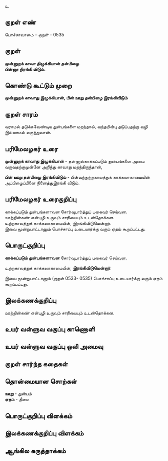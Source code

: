 உ

## குறள் எண் 

பொச்சாவாமை  – குறள் - 0535  

## குறள் 

**முன்னுறக் காவா திழுக்கியான் தன்பிழை  
பின்னூ றிரங்கி விடும்.**

## கொண்டு கூட்டும் முறை

**முன்னுறக் காவாது இழுக்கியான், பின் ஊறு தன்பிழை இரங்கிவிடும்**

## குறள் சாரம் 

வராமல் தடுக்கவேண்டிய துன்பங்களை மறந்தால், வந்தபின்பு தடுப்பதற்கு வழி இல்லாமல் வருந்துவான்.  

## பரிமேலழகர் உரை

**முன்னுறக் காவாது இழுக்கியான்** - தன்னால்காக்கப்படும் துன்பங்களை அவை வருவதற்குமுன்னே அறிந்து காவாது மறந்திருந்தான்,  

**பின் ஊறு தன்பிழை இரங்கிவிடும்** - பின்வந்துற்றகாலத்துக் காக்கலாகாமையின் அப்பிழைப்பினை நினைத்துஇரங்கி விடும்.   

## பரிமேலழகர் உரைகுறிப்பு   

காக்கப்படும் துன்பங்களாவன சோர்வுபார்த்துப் பகைவர் செய்வன.  
ஊற்றின்கண் என்புழி உருவும் சாரியையும் உடன்தொக்கன.   
உற்றகாலத்துக் காக்கலாகாமையின், இரங்கிவிடுமென்றார்.   
இவை மூன்றுபாட்டானும் பொச்சாப்பு உடையார்க்கு வரும் ஏதம் கூறப்பட்டது.  

## பொருட்குறிப்பு 

**காக்கப்படும் துன்பங்களாவன** சோர்வுபார்த்துப் பகைவர் செய்வன.  
 
உற்றகாலத்துக் காக்கலாகாமையின், **இரங்கிவிடுமென்றார்**.   

இவை மூன்றுபாட்டானும் (குறள் 0533- 0535) பொச்சாப்பு உடையார்க்கு வரும் ஏதம் கூறப்பட்டது.    

## இலக்கணக்குறிப்பு  

ஊற்றின்கண் என்புழி உருவும் சாரியையும் உடன்தொக்கன.   

## உயர் வள்ளுவ வகுப்பு காணொளி


## உயர் வள்ளுவ வகுப்பு ஒலி அமைவு 

 
## குறள் சார்ந்த கதைகள் 


## தொன்மையான சொற்கள்

**ஊறு** - துன்பம்  
**ஏதம்** - தீமை   

## பொருட்குறிப்பு விளக்கம்


## இலக்கணக்குறிப்பு விளக்கம்


## ஆங்கில கருத்தாக்கம் 


